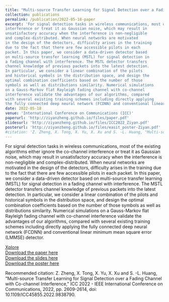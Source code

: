 ```yaml
---
title: "Multi-source Transfer Learning for Signal Detection over a Fading Channel with Co-channel Interference"
collection: publications
permalink: /publication/2022-05-18-paper
excerpt: 'For signal detection tasks in wireless communications, most of the existing algorithms either ignore the co-channel
interference or treat it as Gaussian noise, which may result in
unsatisfactory accuracy when the interference is non-negligible
and complex-distributed. When neural networks are motivated
in the design of the detectors, difficulty arises in the training
due to the fact that there are few accessible pilots in each
packet. In this paper, we consider a data-driven detector based
on multi-source transfer learning (MSTL) for signal detection in
a fading channel with interference. The MSTL detector transfers
channel knowledge of previous packets into the latest detection.
In particular, we consider a linear combination of the pilots
and historical symbols in the distribution space, and design the
optimal combination coefficients based on the number of those
symbols as well as distributions similarity. Numerical simulations
on a Gauss-Markov flat Rayleigh fading channel with co-channel
interference validate the advantages of our algorithms, compared
with several existing training schemes including directly applying
the fully connected deep neural network (FCDNN) and conventional linear minimum mean square error (LMMSE) detector.'
date: 2022-05-18
venue: 'International Conference on Communications (ICC)'
paperurl: 'http://ziyanzheng.github.io/files/paper.pdf'
slidesurl: 'http://ziyanzheng.github.io/files/ICC2022_Ziyan.pdf'
posterurl: 'http://ziyanzheng.github.io/files/easit_poster-Ziyan.pdf'
#citation: 'Z. Zheng, X. Tong, X. Yu, X. Xu and S. -L. Huang, "Multi-source Transfer Learning for Signal Detection over a Fading Channel with Co-channel Interference," ICC 2022 - IEEE International Conference on Communications, 2022, pp. 2609-2614, doi: 10.1109/ICC45855.2022.9838790.'
---
```

For signal detection tasks in wireless communications, most of the existing algorithms either ignore the co-channel
interference or treat it as Gaussian noise, which may result in
unsatisfactory accuracy when the interference is non-negligible
and complex-distributed. When neural networks are motivated
in the design of the detectors, difficulty arises in the training
due to the fact that there are few accessible pilots in each
packet. In this paper, we consider a data-driven detector based
on multi-source transfer learning (MSTL) for signal detection in
a fading channel with interference. The MSTL detector transfers
channel knowledge of previous packets into the latest detection.
In particular, we consider a linear combination of the pilots
and historical symbols in the distribution space, and design the
optimal combination coefficients based on the number of those
symbols as well as distributions similarity. Numerical simulations
on a Gauss-Markov flat Rayleigh fading channel with co-channel
interference validate the advantages of our algorithms, compared
with several existing training schemes including directly applying
the fully connected deep neural network (FCDNN) and conventional linear minimum mean square error (LMMSE) detector.

[Xplore](https://ieeexplore.ieee.org/document/9838790) <br />
[Download the paper here](http://ziyanzheng.github.io/files/paper.pdf) <br />
[Download the slides here](http://ziyanzheng.github.io/files/ICC2022_Ziyan.pdf) <br />
[Download the poster here](http://ziyanzheng.github.io/files/easit_poster-Ziyan.pdf)

Recommended citation: Z. Zheng, X. Tong, X. Yu, X. Xu and S. -L. Huang, "Multi-source Transfer Learning for Signal Detection over a Fading Channel with Co-channel Interference," ICC 2022 - IEEE International Conference on Communications, 2022, pp. 2609-2614, doi: 10.1109/ICC45855.2022.9838790.
